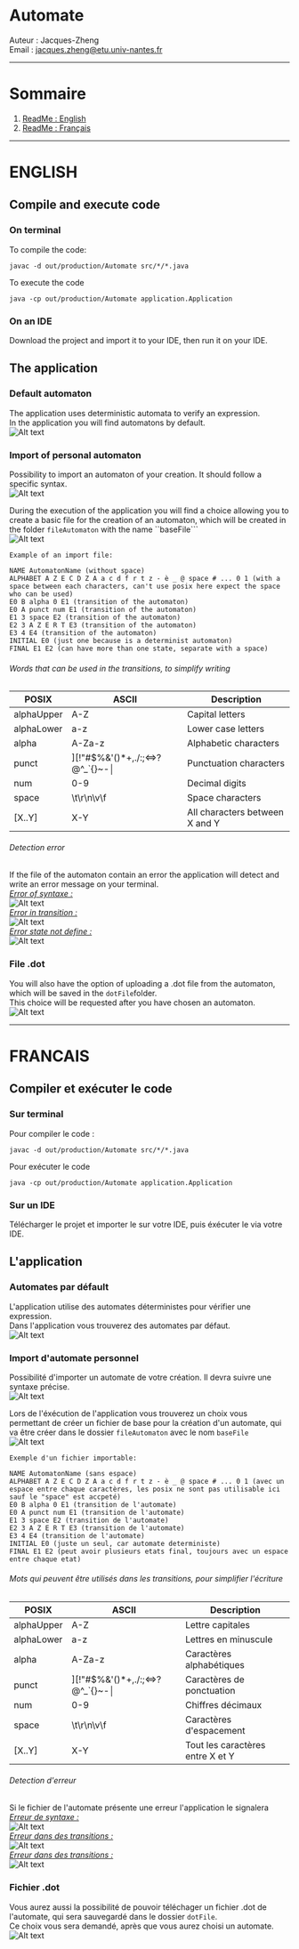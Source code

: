 # Automate
Auteur : Jacques-Zheng <br>
Email : jacques.zheng@etu.univ-nantes.fr
 _____________________________________________________________________________________
# Sommaire
1. [ReadMe : English](#FRANCAIS)
2. [ReadMe : Français]()
 _____________________________________________________________________________________
# ENGLISH
## Compile and execute code
### On terminal
To compile the code:
```
javac -d out/production/Automate src/*/*.java
```
To execute the code
```
java -cp out/production/Automate application.Application
```
### On an IDE
Download the project and import it to your IDE, then run it on your IDE.

## The application
### Default automaton
The application uses deterministic automata to verify an expression. <br>
In the application you will find automatons by default.<br>
![Alt text](asset/menuAutomaton.jpg?raw=true "")

### Import of personal automaton
Possibility to import an automaton of your creation. It should follow a specific syntax. <br>
![Alt text](asset/menuLoadAutomaton.jpg?raw=true "")

During the execution of the application you will find a choice allowing you to create a basic file for the creation of an automaton, which will be created in the folder ``fileAutomaton`` with the name ``baseFile```<br>
![Alt text](asset/menuDownloadBaseFile.jpg?raw=true "")
```
Example of an import file:

NAME AutomatonName (without space)
ALPHABET A Z E C D Z A a c d f r t z - è _ @ space # ... 0 1 (with a space between each characters, can't use posix here expect the space who can be used)
E0 B alpha 0 E1 (transition of the automaton)
E0 A punct num E1 (transition of the automaton)
E1 3 space E2 (transition of the automaton)
E2 3 A Z E R T E3 (transition of the automaton)
E3 4 E4 (transition of the automaton)
INITIAL E0 (just one because is a determinist automaton)
FINAL E1 E2 (can have more than one state, separate with a space)
```
###### Words that can be used in the transitions, to simplify writing
|    POSIX   |     ASCII    |   Description |
| ---------- |------------- | ------------- |
| alphaUpper    |        A-Z        |     Capital letters |
| alphaLower    |        a-z	        |      Lower case letters|
| alpha         |        A-Za-z	        |      Alphabetic characters |
| punct         |][!"#$%&'()*+,./:;<=>?@\^_`{}~-&#x2502;|   Punctuation characters |
| num           |        0-9        |      Decimal digits |
| space         |          \t\r\n\v\f      |      Space characters |
| [X..Y]         |          X-Y      |      All characters between X and Y |

###### Detection error
If the file of the automaton contain an error the application will detect and write an error message on your terminal.<br>
<i><u>Error of syntaxe :</u></i><br>
![Alt text](asset/automatonErrorSyntaxe.png?raw=true "")<br>
<i><u>Error in transition :</u></i><br>
![Alt text](asset/automatonErrorCharacter.png?raw=true "")<br>
<i><u>Error state not define :</u></i><br>
![Alt text](asset/automatonErrorState.png?raw=true "")<br>

### File .dot
You will also have the option of uploading a .dot file from the automaton, which will be saved in the ```dotFile```folder. <br>
This choice will be requested after you have chosen an automaton. <br>
![Alt text](asset/graphviz.svg?raw=true "")
 _____________________________________________________________________________________
# FRANCAIS
## Compiler et exécuter le code
### Sur terminal
Pour compiler le code :
```
javac -d out/production/Automate src/*/*.java
```
Pour exécuter le code
```
java -cp out/production/Automate application.Application
```
### Sur un IDE
Télécharger le projet et importer le sur votre IDE, puis éxécuter le via votre IDE.

## L'application
### Automates par défault
L'application utilise des automates déterministes pour vérifier une expression.<br>
Dans l'application vous trouverez des automates par défaut.<br>
![Alt text](asset/menuAutomatonFR.jpg?raw=true "")

### Import d'automate personnel
Possibilité d'importer un automate de votre création. Il devra suivre une syntaxe précise.<br>
![Alt text](asset/menuLoadAutomatonFR.jpg?raw=true "")

Lors de l'éxécution de l'application vous trouverez un choix vous permettant de créer un fichier de base pour la création d'un automate, qui va être créer dans le dossier ```fileAutomaton``` avec le nom ```baseFile```<br>
![Alt text](asset/menuDownloadBaseFileFR.jpg?raw=true "")
```
Exemple d'un fichier importable:

NAME AutomatonName (sans espace)
ALPHABET A Z E C D Z A a c d f r t z - è _ @ space # ... 0 1 (avec un espace entre chaque caractères, les posix ne sont pas utilisable ici sauf le "space" est accpeté)
E0 B alpha 0 E1 (transition de l'automate)
E0 A punct num E1 (transition de l'automate)
E1 3 space E2 (transition de l'automate)
E2 3 A Z E R T E3 (transition de l'automate)
E3 4 E4 (transition de l'automate)
INITIAL E0 (juste un seul, car automate deterministe)
FINAL E1 E2 (peut avoir plusieurs etats final, toujours avec un espace entre chaque etat)
```
###### Mots qui peuvent être utilisés dans les transitions, pour simplifier l'écriture
|    POSIX   |     ASCII    |   Description |
| ---------- | ------------ | ------------- |
| alphaUpper    |        A-Z        |      Lettre capitales |
| alphaLower    |        a-z	        |      Lettres en minuscule|
| alpha         |        A-Za-z	        |      Caractères alphabétiques |
| punct         |][!"#$%&'()*+,./:;<=>?@\^_`{}~-&#x2502;|   Caractères de ponctuation |
| num           |        0-9        |      Chiffres décimaux  |
| space         |          \t\r\n\v\f      |      Caractères d'espacement |
| [X..Y]         |          X-Y      |      Tout les caractères entre X et Y |
###### Detection d'erreur
Si le fichier de l'automate présente une erreur l'application le signalera<br>
<i><u>Erreur de syntaxe :</u></i><br>
![Alt text](asset/automatonErrorSyntaxeFR.png?raw=true "")<br>
<i><u>Erreur dans des transitions :</u></i><br>
![Alt text](asset/automatonErrorCharacterFR.png?raw=true "")<br>
<i><u>Erreur dans des transitions :</u></i><br>
![Alt text](asset/automatonErrorStateFR.png?raw=true "")<br>

### Fichier .dot
Vous aurez aussi la possibilité de pouvoir téléchager un fichier .dot de l'automate, qui sera sauvegardé dans le dossier ```dotFile```.<br>
Ce choix vous sera demandé, après que vous aurez choisi un automate.<br>
![Alt text](asset/graphviz.svg?raw=true "")